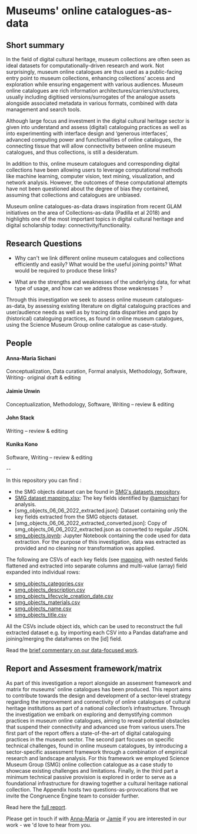 # Museums' online catalogues-as-data

## Short summary

In the field of digital cultural heritage, museum collections are often seen as ideal datasets for computationally-driven research and work. Not surprisingly, museum online catalogues are thus used as a public-facing entry point to museum collections, enhancing collections’ access and exploration while ensuring engagement with various audiences.
Museum online catalogues are rich information architectures/carriers/structures, usually including digitised versions/surrogates of the analogue assets alongside associated metadata in various formats, combined with data management and search tools. 

Although large focus and investment in the digital cultural heritage sector is given into understand and assess (digital) cataloguing practices as well as into experimenting with interface design and ‘generous interfaces’, advanced computing power and functionalities of online catalogues, the connecting tissue that will allow connectivity between online museum catalogues, and thus collections, is still a desideratum. 

In addition to this, online museum catalogues and corresponding digital collections have been allowing users to leverage computational methods like machine learning, computer vision, text mining, visualization, and network analysis. However, the outcomes of these computational attempts have not been questioned about the degree of bias they contained, assuming that collections and catalogues are unbiased.

Museum online catalogues-as-data draws inspiration from recent GLAM initiatives on the area of Collections-as-data (Padilla et al 2018) and highlights one of the most important topics in digital cultural heritage and digital scholarship today: connectivity/functionality. 


## Research Questions

- Why can't we link different online museum catalogues and collections efficiently and easily? What would be the useful joining points? What would be required to produce these links?
  
- What are the strengths and weaknesses of the underlying data, for what type of usage, and how can we address those weaknesses ?


Through this investigation we seek to assess online museum catalogues-as-data, by assessing existing literature on digital cataloguing practices and user/audience needs as well as by tracing data disparities and gaps by (historical) cataloguing practices, as found in online museum catalogues, using the Science Museum Group online catalogue as case-study. 

## People

#### Anna-Maria Sichani 
Conceptualization, Data curation, Formal analysis, Methodology, Software, Writing- original draft & editing 

#### Jaimie Unwin 
Conceptualization, Methodology, Software, Writing – review & editing

#### John Stack 
Writing – review & editing

#### Kunika Kono 
Software, Writing – review & editing

--

In this repository you can find :

* the SMG objects dataset can be found in [SMG's datasets repository](https://github.com/congruence-engine/datasets/blob/main/smg/smg_objects.md).
* [SMG dataset mapping.xlsx](https://github.com/congruence-engine/catalogues-as-data/blob/main/SMG%20dataset%20mapping.xlsx): The key fields identified by [@amsichani](https://github.com/amsichani) for analysis.
* [smg_objects_06_06_2022_extracted.json]: Dataset containing only the key fields extracted from the SMG objects dataset.
* [smg_objects_06_06_2022_extracted_converted.json]: Copy of smg_objects_06_06_2022_extracted.json as converted to regular JSON.
* [smg_objects.ipynb](https://github.com/congruence-engine/catalogues-as-data/blob/main/smg_objects.ipynb): Jupyter Notebook containing the code used for data extraction. For the purpose of this investigation, data was extracted as provided and no cleaning nor transformation was applied.


 
 The following are CSVs of each key fields (see [mapping](https://github.com/congruence-engine/catalogues-as-data/blob/main/SMG%20dataset%20mapping.xlsx), with nested fields flattened and extracted into separate columns and multi-value (array) field expanded into individual rows:
* [smg_objects_categories.csv](https://github.com/congruence-engine/catalogues-as-data/blob/main/data/smg_objects_categories.csv)
* [smg_objects_description.csv](https://github.com/congruence-engine/catalogues-as-data/blob/main/data/smg_objects_description.csv.zip)
* [smg_objects_lifecycle_creation_date.csv](https://github.com/congruence-engine/catalogues-as-data/blob/main/data/smg_objects_lifecycle_creation_date.csv)
* [smg_objects_materials.csv](https://github.com/congruence-engine/catalogues-as-data/blob/main/data/smg_objects_materials.csv)
* [smg_objects_name.csv](https://github.com/congruence-engine/catalogues-as-data/blob/main/data/smg_objects_name.csv)
* [smg_objects_title.csv](https://github.com/congruence-engine/catalogues-as-data/blob/main/data/smg_objects_title.csv.zip)

 


All the CSVs include object ids, which can be used to reconstruct the full extracted dataset e.g. by importing each CSV into a Pandas dataframe and joining/merging the dataframes on the [id] field. 

Read the [brief commentary on our data-focused work](https://github.com/congruence-engine/catalogues-as-data/blob/main/museum%20online%20catalogues-as-data_data-focused%20work.pdf).

## Report and Assesment framework/matrix
As part of this investigation a report alongside an assesment framework and matrix for museums' online catalogues has been produced.
This report aims to contribute towards the design and development of a sector-level strategy regarding the improvement and connectivity of online catalogues of cultural heritage institutions as part of a national collection’s infrastructure. Through the investigation we embark on exploring and demystifying common practices in museum online catalogues, aiming to reveal potential obstacles that suspend their connectivity and advanced use from various users.The first part of the report offers a state-of-the-art of digital cataloguing practices in the museum sector. The second part focuses on specific technical challenges, found in online museum catalogues, by introducing a sector-specific assessment framework through a combination of empirical research and landscape analysis. For this framework we employed Science Museum Group (SMG) online collection catalogue as a case study to showcase existing challenges and limitations. Finally, in the third part a minimum technical passive provision is explored in order to serve as a foundational infrastructure for drawing together a cultural heritage national collection. The Appendix hosts two questions-as-provocations that we invite the Congruence Engine team to consider further. 

Read here the [full report](https://github.com/congruence-engine/catalogues-as-data/blob/main/museum%20online%20catalogues-as-data_report_FINAL.pdf).


Please get in touch if with [Anna-Maria](mailto:annamaria.sichani@sas.ac.uk) or [Jamie](mailto:jamie.unwin@sciencemuseum.ac.uk) if you are interested in our work - we 'd love to hear from you.
